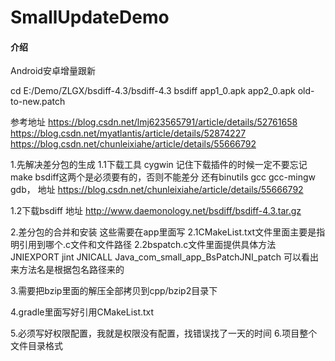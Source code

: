 # SmallUpdateDemo

#### 介绍
Android安卓增量跟新

cd E:/Demo/ZLGX/bsdiff-4.3/bsdiff-4.3
bsdiff app1_0.apk app2_0.apk old-to-new.patch

参考地址
https://blog.csdn.net/lmj623565791/article/details/52761658
https://blog.csdn.net/myatlantis/article/details/52874227
https://blog.csdn.net/chunleixiahe/article/details/55666792

1.先解决差分包的生成
 1.1下载工具 cygwin
     记住下载插件的时候一定不要忘记 make bsdiff这两个是必须要有的，否则不能差分 还有binutils gcc gcc-mingw gdb，
     地址 https://blog.csdn.net/chunleixiahe/article/details/55666792

 1.2下载bsdiff 地址 http://www.daemonology.net/bsdiff/bsdiff-4.3.tar.gz

2.差分包的合并和安装 这些需要在app里面写
 2.1CMakeList.txt文件里面主要是指明引用到哪个.c文件和文件路径
 2.2bspatch.c文件里面提供具体方法
   JNIEXPORT jint JNICALL Java_com_small_app_BsPatchJNI_patch  可以看出来方法名是根据包名路径来的

3.需要把bzip里面的解压全部拷贝到cpp/bzip2目录下

4.gradle里面写好引用CMakeList.txt


5.必须写好权限配置，我就是权限没有配置，找错误找了一天的时间
6.项目整个文件目录格式
